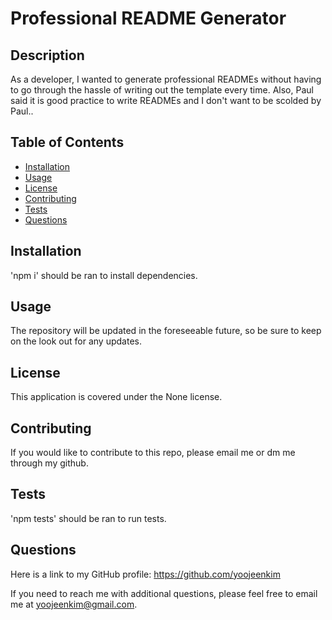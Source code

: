 # Professional README Generator



## Description
As a developer, I wanted to generate professional READMEs without having to go through the hassle of writing out the template every time. Also, Paul said it is good practice to write READMEs and I don't want to be scolded by Paul..

## Table of Contents

* [Installation](#installation)
* [Usage](#usage)
* [License](#license)
* [Contributing](#contributing)
* [Tests](#tests)
* [Questions](#questions)
      
## Installation
'npm i' should be ran to install dependencies.

## Usage
The repository will be updated in the foreseeable future, so be sure to keep on the look out for any updates.

## License
This application is covered under the None license.

## Contributing
If you would like to contribute to this repo, please email me or dm me through my github.

## Tests
'npm tests' should be ran to run tests.

## Questions
Here is a link to my GitHub profile: https://github.com/yoojeenkim

If you need to reach me with additional questions, please feel free to email me at yoojeenkim@gmail.com.